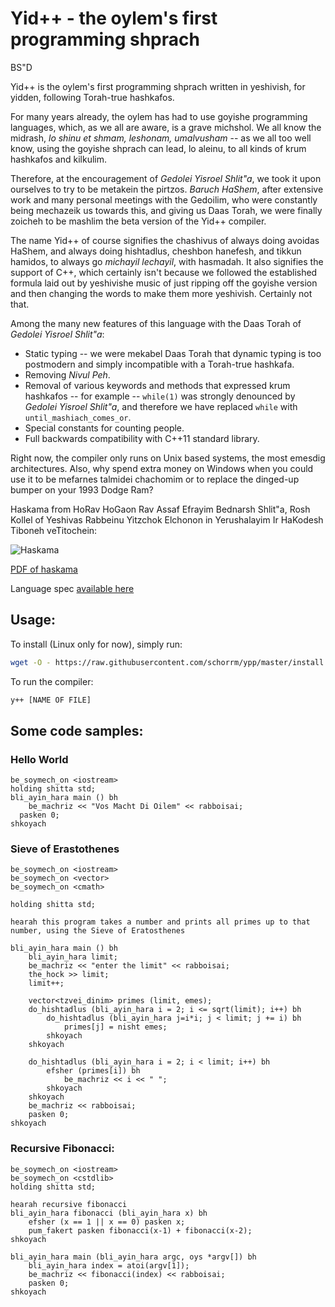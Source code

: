 # Yid++ - the oylem's first programming shprach
BS"D

Yid++ is the oylem's first programming shprach written in yeshivish, for yidden, following Torah-true hashkafos.

For many years already, the oylem has had to use goyishe programming languages, which, as we all are aware, is a grave michshol. We all know the midrash, _lo shinu et shmam, leshonam, umalvusham_ -- as we all too well know, using the goyishe shprach can lead, lo aleinu, to all kinds of krum hashkafos and kilkulim.

Therefore, at the encouragement of _Gedolei Yisroel Shlit"a_, we took it upon ourselves to try to be metakein the pirtzos. _Baruch HaShem_, after extensive work and many personal meetings with the Gedoilim, who were constantly being mechazeik us towards this, and giving us Daas Torah, we were finally zoicheh to be mashlim the beta version of the Yid++ compiler.

The name Yid++ of course signifies the chashivus of always doing avoidas HaShem, and always doing hishtadlus, cheshbon hanefesh, and tikkun hamidos, to always go _michayil lechayil_, with hasmadah. It also signifies the support of C++, which certainly isn't because we followed the established formula laid out by yeshivishe music of just ripping off the goyishe version and then changing the words to make them more yeshivish. Certainly not that. 

Among the many new features of this language with the Daas Torah of _Gedolei Yisroel Shlit"a_:

* Static typing -- we were mekabel Daas Torah that dynamic typing is too postmodern and simply incompatible with a Torah-true hashkafa.
* Removing _Nivul Peh_.
* Removal of various keywords and methods that expressed krum hashkafos -- for example -- `while(1)` was strongly denounced by _Gedolei Yisroel Shlit"a_, and therefore we have replaced `while` with `until_mashiach_comes_or`.
* Special constants for counting people.
* Full backwards compatibility with C++11 standard library.

Right now, the compiler only runs on Unix based systems, the most emesdig architectures. Also, why spend extra money on Windows when you could use it to be mefarnes talmidei chachomim or to replace the dinged-up bumper on your 1993 Dodge Ram?

Haskama from HoRav HoGaon Rav Assaf Efrayim Bednarsh Shlit"a, Rosh Kollel of Yeshivas Rabbeinu Yitzchok Elchonon in Yerushalayim Ir HaKodesh Tiboneh veTitochein:

![Haskama](https://github.com/schorrm/ypp/raw/master/haskama-ypp.PNG)

[PDF of haskama](https://github.com/schorrm/ypp/blob/master/haskama.pdf)

Language spec [available here](https://docs.google.com/spreadsheets/d/1K-3wx51FJzAsGC8_G9jYqV0_qpmuHGZrmJPrqlCiIPU/edit?usp=sharing)


## Usage:
To install (Linux only for now), simply run:

```bash
wget -O - https://raw.githubusercontent.com/schorrm/ypp/master/install.sh | sudo bash
```

To run the compiler:

```bash
y++ [NAME OF FILE]
```

## Some code samples:

### Hello World

```
be_soymech_on <iostream>
holding shitta std;
bli_ayin_hara main () bh
	be_machriz << "Vos Macht Di Oilem" << rabboisai;
  pasken 0;
shkoyach
```

### Sieve of Erastothenes

```
be_soymech_on <iostream>
be_soymech_on <vector>
be_soymech_on <cmath>

holding shitta std;

hearah this program takes a number and prints all primes up to that number, using the Sieve of Eratosthenes

bli_ayin_hara main () bh
	bli_ayin_hara limit;
	be_machriz << "enter the limit" << rabboisai;
	the_hock >> limit;
	limit++;
	
	vector<tzvei_dinim> primes (limit, emes);
	do_hishtadlus (bli_ayin_hara i = 2; i <= sqrt(limit); i++) bh
		do_hishtadlus (bli_ayin_hara j=i*i; j < limit; j += i) bh
			primes[j] = nisht emes;
		shkoyach
	shkoyach
	
	do_hishtadlus (bli_ayin_hara i = 2; i < limit; i++) bh
		efsher (primes[i]) bh
			be_machriz << i << " ";
		shkoyach
	shkoyach
	be_machriz << rabboisai;
	pasken 0;
shkoyach
```

### Recursive Fibonacci: 

```
be_soymech_on <iostream>
be_soymech_on <cstdlib>
holding shitta std;

hearah recursive fibonacci
bli_ayin_hara fibonacci (bli_ayin_hara x) bh
	efsher (x == 1 || x == 0) pasken x;
	pum_fakert pasken fibonacci(x-1) + fibonacci(x-2);
shkoyach

bli_ayin_hara main (bli_ayin_hara argc, oys *argv[]) bh
	bli_ayin_hara index = atoi(argv[1]);
	be_machriz << fibonacci(index) << rabboisai;
	pasken 0;
shkoyach
```
